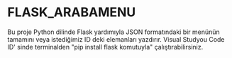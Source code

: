 # FLASK_ARABAMENU
 Bu proje Python dilinde Flask yardımıyla JSON formatındaki bir menünün tamamını veya istediğimiz ID deki elemanları yazdırır.
 Visual Studyou Code ID' sinde terminalden  "pip install flask komutuyla" çalıştırabilirsiniz.
